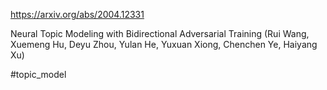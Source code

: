 https://arxiv.org/abs/2004.12331

Neural Topic Modeling with Bidirectional Adversarial Training (Rui Wang, Xuemeng Hu, Deyu Zhou, Yulan He, Yuxuan Xiong, Chenchen Ye, Haiyang Xu)

#topic_model